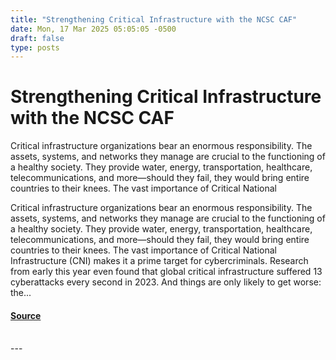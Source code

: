 ```yaml
---
title: "Strengthening Critical Infrastructure with the NCSC CAF"
date: Mon, 17 Mar 2025 05:05:05 -0500
draft: false
type: posts
---
```

# Strengthening Critical Infrastructure with the NCSC CAF





 Critical infrastructure organizations bear an enormous responsibility. The assets, systems, and networks they manage are crucial to the functioning of a healthy society. They provide water, energy, transportation, healthcare, telecommunications, and more—should they fail, they would bring entire countries to their knees. The vast importance of Critical National

Critical infrastructure organizations bear an enormous responsibility. The assets, systems, and networks they manage are crucial to the functioning of a healthy society. They provide water, energy, transportation, healthcare, telecommunications, and more—should they fail, they would bring entire countries to their knees. The vast importance of Critical National Infrastructure (CNI) makes it a prime target for cybercriminals. Research from early this year even found that global critical infrastructure suffered 13 cyberattacks every second in 2023. And things are only likely to get worse: the...

#### [Source](https://www.tripwire.com/state-of-security/strengthening-critical-infrastructure-ncsc-caf)

<br/>
---
